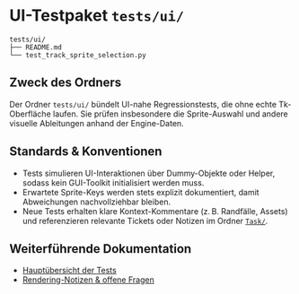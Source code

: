 # UI-Testpaket `tests/ui/`

```text
tests/ui/
├── README.md
└── test_track_sprite_selection.py
```

## Zweck des Ordners
Der Ordner `tests/ui/` bündelt UI-nahe Regressionstests, die ohne echte Tk-Oberfläche laufen. Sie
prüfen insbesondere die Sprite-Auswahl und andere visuelle Ableitungen anhand der Engine-Daten.

## Standards & Konventionen
- Tests simulieren UI-Interaktionen über Dummy-Objekte oder Helper, sodass kein GUI-Toolkit
  initialisiert werden muss.
- Erwartete Sprite-Keys werden stets explizit dokumentiert, damit Abweichungen nachvollziehbar
  bleiben.
- Neue Tests erhalten klare Kontext-Kommentare (z. B. Randfälle, Assets) und referenzieren relevante
  Tickets oder Notizen im Ordner [`Task/`](../../Task/README.md).

## Weiterführende Dokumentation
- [Hauptübersicht der Tests](../README.md)
- [Rendering-Notizen & offene Fragen](../../Task/rendering-notes.md)
